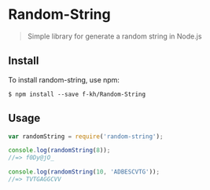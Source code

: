 # Random-String

> Simple library for generate a random string in Node.js

## Install

To install random-string, use npm:

`$ npm install --save f-kh/Random-String`


## Usage

```javascript
var randomString = require('random-string');

console.log(randomString(8));
//=> f0Dy@jO_

console.log(randomString(10, 'ADBESCVTG'));
//=> TVTGAGGCVV

```
